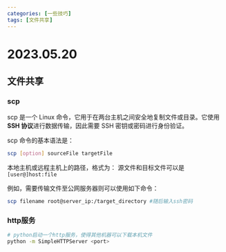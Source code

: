 ```yaml
---
categories: [一些技巧]
tags: [文件共享]
---
```


# 2023.05.20

## 文件共享

### scp

scp 是一个 Linux 命令，它用于在两台主机之间安全地复制文件或目录。它使用**SSH 协议**进行数据传输，因此需要 SSH 密钥或密码进行身份验证。

scp 命令的基本语法是：

```bash
scp [option] sourceFile targetFile
```

本地主机或远程主机上的路径，格式为：
源文件和目标文件可以是<code>[user@]host:file</code>

例如，需要传输文件至公网服务器则可以使用如下命令：

```bash
scp filename root@server_ip:/target_directory #随后输入ssh密码
```
### http服务
```bash
# python启动一个http服务，使得其他机器可以下载本机文件
python -m SimpleHTTPServer <port>
```